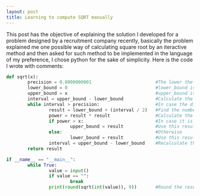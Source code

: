 ```yaml
---
layout: post
title: Learning to compute SQRT manually
---
```


This post has the objective of explaining the solution I developed for a problem designed by a recruitment company recently,
basically the problem explained me one possible way of calculating square root by an iteractive method and then asked for
such method to be implemented in the language of my preference, I chose python for the sake of simplicity. Here is the code I wrote with
comments:

```python
def sqrt(x):
        precision = 0.0000000001                        #The lower the precision number the more precise the result will be
        lower_bound = 0                                 #lower_bound is the lowest possible value for our result, 0 because the result will never be lower than that
        upper_bound = x                                 #upper_bound is the highest possible value for our result, the same as the entry as the square root will never be higher than that
        interval = upper_bound - lower_bound            #Calculate the difference between the lowest and highest possible values
        while interval > precision:                     #In case the difference between the possible lowest and highest values is higher than the precision, keep iterating
                result = lower_bound + (interval / 2)   #Find the number that is right between lowest and highest values
                power = result * result                 #Calculate the possible result to the power of 2
                if power > x:                           #In case it is greater than the entry number
                        upper_bound = result            #Use this result as upper_bound
                else:                                   #Otherwise
                        lower_bound = result            #Use this result as lower_bound
                interval = upper_bound - lower_bound    #Recalculate the interval
        return result

if __name__ == "__main__":
        while True:
                value = input()
                if value == "":
                        break
                print(round(sqrt(int(value)), 9))       #Round the result otherwise it may appear like 6.999999999987267 for entry 49
```

